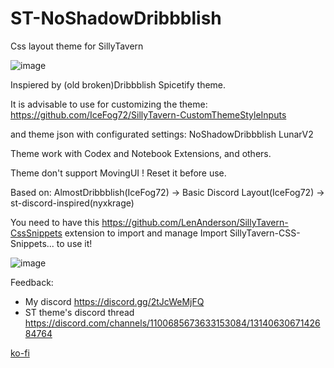 # ST-NoShadowDribbblish
Css layout theme for SillyTavern 

![image](https://github.com/user-attachments/assets/0693085a-a2d3-4962-a11a-ad7ded485967)


Inspiered by (old broken)Dribbblish Spicetify theme.

It is advisable to use for customizing the theme:
https://github.com/IceFog72/SillyTavern-CustomThemeStyleInputs

and theme json with configurated settings: NoShadowDribbblish LunarV2



Theme work with Codex and Notebook Extensions, and others.

Theme don't support MovingUI ! Reset it before use.

Based on: AlmostDribbblish(IceFog72) -> Basic Discord Layout(IceFog72) -> st-discord-inspired(nyxkrage)

You need to have this https://github.com/LenAnderson/SillyTavern-CssSnippets extension to import and manage Import SillyTavern-CSS-Snippets... to use it!

![image](https://github.com/user-attachments/assets/05d2dfd2-cc48-44c2-a7ff-1d01c036a36f)

Feedback:
- My discord https://discord.gg/2tJcWeMjFQ 
- ST theme's discord thread https://discord.com/channels/1100685673633153084/1314063067142684764

[ko-fi](https://ko-fi.com/icefog72)
